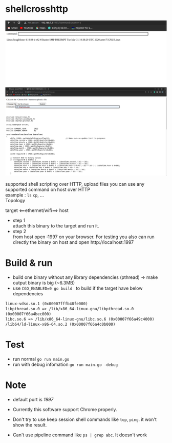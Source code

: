 # shellcrosshttp

![remote to BBB](assets/remote_bbb.png)
![cat a BBB](assets/catAFile.png)


supported shell scripting over HTTP, upload files
you can use any supported command on host over HTTP  
example : `ls` `cp`, ...  
Topology

target <==ethernet/wifi==> host

+ step 1  
attach this binary to the target and run it.  
+ step 2   
from host open  <target ip>:1997 on your browser. For testing you also can run directly the binary on host and open http://localhost:1997

# Build & run
* build one binary without any library dependencies (pthread) -> make output binary is big (~6.3MB)  
* use `CGO_ENABLED=0 go build `
to build if the target have below dependencies 
```
linux-vdso.so.1 (0x00007fffb48fe000)
libpthread.so.0 => /lib/x86_64-linux-gnu/libpthread.so.0 (0x00007f66a4bec000)
libc.so.6 => /lib/x86_64-linux-gnu/libc.so.6 (0x00007f66a49c4000)
/lib64/ld-linux-x86-64.so.2 (0x00007f66a4c0b000)

```
# Test 
* run normal `go run main.go`
* run with debug infomation `go run main.go -debug`

# Note  
* default port is *1997*

* Currently this software support Chrome properly.

* Don't try to use keep session shell commands like `top`, `ping`. it won't show the result.

* Can't use pipeline command like `ps | grep abc`. It doesn't work  


